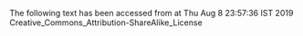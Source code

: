 The following text has been accessed from at Thu Aug 8 23:57:36 IST 2019
Creative_Commons_Attribution-ShareAlike_License
